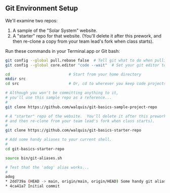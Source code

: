 ## Git Environment Setup
We'll examine two repos:
1. A sample of the "Solar System" website.
1. A "starter" repo for that website.  (You'll delete it after this prework, and then re-clone a copy from your team lead's fork when class starts).

Run these commands in your Terminal.app or Git bash:
```bash
git config --global pull.rebase false  # Tell git what to do when pulling
git config --global core.editor "code --wait"  # Set your git editor to vscode

cd                          # Start from your home directory
mkdir src
cd src                      # Or, cd to wherever you keep code projects

# Although you won't be committing anything to it, 
# you'll use this sample repo as a reference...
#
git clone https://github.com/walquis/git-basics-sample-project-repo

# A "starter" repo of the website.  You'll delete it after this prework,
# and then re-clone from your team lead's fork when class starts).
#
git clone https://github.com/walquis/git-basics-starter-repo

# Add some handy aliases to your current shell.
#
cd git-basics-starter-repo

source bin/git-aliases.sh

# Test that the 'adog' alias works...
#
adog
* 2dd739a (HEAD -> main, origin/main, origin/HEAD) Some handy git aliases, and an initial .gitignore
* 4ca41a7 Initial commit
```
